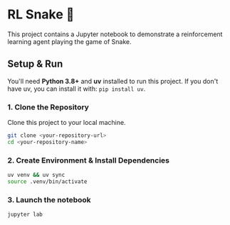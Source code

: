 # RL Snake 🐍

This project contains a Jupyter notebook to demonstrate a reinforcement learning agent playing the game of Snake.

## Setup & Run

You'll need **Python 3.8+** and **uv** installed to run this project. If you don't have uv, you can install it with: `pip install uv`.

### 1. Clone the Repository
Clone this project to your local machine.
```bash
git clone <your-repository-url>
cd <your-repository-name>
```

### 2. Create Environment & Install Dependencies

```bash
uv venv && uv sync
source .venv/bin/activate
```

### 3. Launch the notebook

```bash
jupyter lab
```

